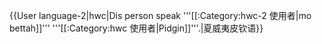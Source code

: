 {{User language-2|hwc|Dis person speak '''[[:Category:hwc-2 使用者|mo bettah]]''' '''[[:Category:hwc 使用者|Pidgin]]'''.|夏威夷皮钦语}}<noinclude>
</noinclude>